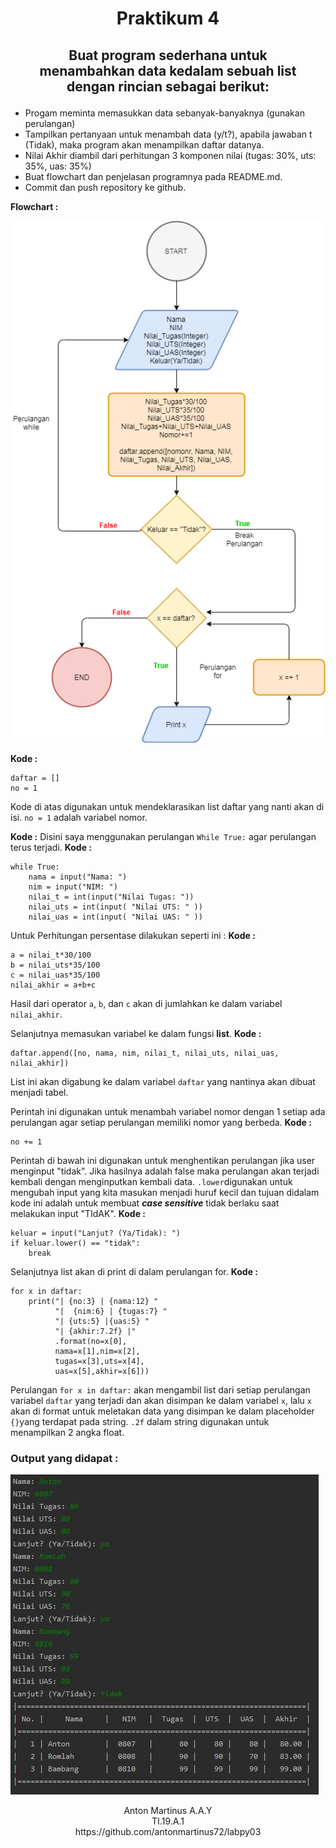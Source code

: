  <h1 align=center>Praktikum 4

## <p align=center>Buat program sederhana untuk <br>menambahkan data kedalam sebuah list<br> dengan rincian sebagai berikut:
- Progam meminta memasukkan data sebanyak-banyaknya (gunakan perulangan)
- Tampilkan pertanyaan untuk menambah data (y/t?), 
apabila jawaban
t (Tidak), maka program akan menampilkan daftar datanya. 
- Nilai Akhir diambil dari perhitungan 3 komponen nilai 
(tugas: 30%, uts: 35%, uas: 35%)
- Buat flowchart dan penjelasan programnya pada README.md. 
- Commit dan push repository ke github.

**Flowchart :**

![Flowchart](https://github.com/antonmartinus72/Praktikum_4/blob/master/img/Flowchart.png)

**Kode :**

    daftar = []
    no = 1
Kode di atas digunakan untuk mendeklarasikan list daftar yang nanti akan di isi. `no = 1` adalah variabel nomor.

**Kode :**
Disini saya menggunakan perulangan `While True:` agar perulangan terus terjadi.
**Kode :**

    while True:  
	    nama = input("Nama: ")  
	    nim = input("NIM: ")  
	    nilai_t = int(input("Nilai Tugas: "))  
	    nilai_uts = int(input( "Nilai UTS: " ))  
	    nilai_uas = int(input( "Nilai UAS: " ))

Untuk Perhitungan persentase dilakukan seperti ini :
**Kode :** 

    a = nilai_t*30/100  
    b = nilai_uts*35/100  
    c = nilai_uas*35/100  
    nilai_akhir = a+b+c
Hasil dari operator `a`, `b`, dan `c` akan di jumlahkan ke dalam variabel `nilai_akhir`.

Selanjutnya memasukan variabel ke dalam fungsi **list**.
**Kode :**

    daftar.append([no, nama, nim, nilai_t, nilai_uts, nilai_uas, nilai_akhir])
List ini akan digabung ke dalam variabel `daftar`  yang nantinya akan dibuat menjadi tabel.

Perintah ini digunakan untuk menambah variabel nomor dengan 1 setiap ada perulangan agar setiap perulangan memiliki nomor yang berbeda.
**Kode :**
   

    no += 1
 
Perintah di bawah ini digunakan untuk menghentikan perulangan jika user menginput "tidak". Jika hasilnya adalah false maka perulangan akan terjadi kembali dengan menginputkan kembali data. `.lower`digunakan untuk mengubah input yang kita masukan menjadi huruf kecil dan tujuan didalam kode ini adalah untuk membuat ***case sensitive*** tidak berlaku saat melakukan input "TIdAK".
**Kode :**

    keluar = input("Lanjut? (Ya/Tidak): ")  
    if keluar.lower() == "tidak":  
        break
  
Selanjutnya list akan di print di dalam perulangan for.
**Kode :**

    for x in daftar:  
        print("| {no:3} | {nama:12} "  
		      "|  {nim:6} | {tugas:7} " 
		      "| {uts:5} |{uas:5} " 
		      "| {akhir:7.2f} |"  
		      .format(no=x[0], 
		      nama=x[1],nim=x[2], 
		      tugas=x[3],uts=x[4], 
		      uas=x[5],akhir=x[6]))
Perulangan `for x in daftar:` akan mengambil list dari setiap perulangan variabel `daftar` yang terjadi dan akan disimpan ke dalam variabel `x`, lalu `x` akan di format untuk meletakan data yang disimpan ke dalam placeholder `{}`yang terdapat pada string. `.2f` dalam string digunakan untuk menampilkan 2 angka float.

### Output yang didapat :

![Output](https://github.com/antonmartinus72/Praktikum_4/blob/master/img/Output.PNG)


<p align=center>
Anton Martinus A.A.Y
<br>
TI.19.A.1
<br>
<a>https://github.com/antonmartinus72/labpy03